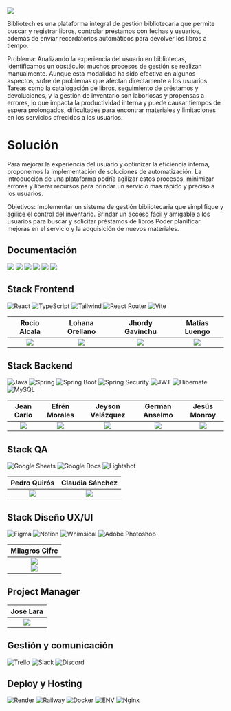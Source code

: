  <img src="https://i.ibb.co/bFWKx6c/Bibliotech-1.png"/>

  Bibliotech es una plataforma integral de gestión bibliotecaria que permite  buscar y registrar libros, controlar préstamos con fechas y usuarios, además de enviar recordatorios automáticos para devolver los libros a tiempo.

Problema:
  Analizando la experiencia del usuario en bibliotecas, identificamos un obstáculo: muchos procesos de gestión se realizan manualmente. Aunque esta modalidad ha sido efectiva en algunos aspectos, sufre de problemas que afectan directamente a los usuarios. Tareas como la catalogación de libros, seguimiento de préstamos y devoluciones, y la gestión de inventario son laboriosas y propensas a errores, lo que impacta la productividad interna y puede causar tiempos de espera prolongados, dificultades para encontrar materiales y limitaciones en los servicios ofrecidos a los usuarios.

# Solución

  Para mejorar la experiencia del usuario y optimizar la eficiencia interna, proponemos la implementación de soluciones de automatización. La introducción de una plataforma podría agilizar estos procesos, minimizar errores y liberar recursos para brindar un servicio más rápido y preciso a los usuarios.

Objetivos:
  Implementar un sistema de gestión bibliotecaria que simplifique y agilice el control del inventario.
Brindar un acceso fácil y amigable a los usuarios para buscar y solicitar préstamos de libros
Poder planificar mejoras en el servicio y la adquisición de nuevos materiales.

## Documentación

<a href="https://docs.google.com/document/d/1sUp5d79Wj9pCMmNlVJ3CasRsjxBZpcl_KA0-kB5ck0M/edit?usp=sharing"><img src="https://img.shields.io/badge/-Ver%20Historias%20de%20Usuarios-4285F4?style=for-the-badge&logo=google-docs&logoColor=white"/></a>
<a href="https://docs.google.com/document/d/1HdavsOvJlU8eJ29ynkniEQwkwIKrznZo1_Oj-0dnyMA/edit?usp=sharing"><img src="https://img.shields.io/badge/-Ver%20Plan%20de%20Pruebas-4285F4?style=for-the-badge&logo=google-docs&logoColor=white"/></a>
<a href="https://docs.google.com/spreadsheets/d/1WwwZNct-rgo3cJoCeri07BVksg9rOFvy/edit?usp=sharing&ouid=102442372613982485496&rtpof=true&sd=true"><img src="https://img.shields.io/badge/-Ver%20Casos%20de%20Pruebas-34A853?style=for-the-badge&logo=google-sheets&logoColor=white"/></a>
<a href="https://www.figma.com/proto/iYJbDiH3MF0na4aJMJeYUK/Bibliotech?type=design&node-id=15-17&t=ob64hBs8tDp6nVrm-1&scaling=scale-down&page-id=1%3A2&starting-point-node-id=15%3A17&show-proto-sidebar=1&mode=design"><img src="https://img.shields.io/badge/Ver%20Figma-F24E1E?style=for-the-badge&logo=figma&logoColor=white"/></a>
<a href="https://bibliotechapp.website/" target="_blank"><img  src="https://img.shields.io/badge/VER_DEMO-38B2AC?style=for-the-badge&logo=figma-css&logoColor=white"/></a>
<a href="https://fullstack-app-production.up.railway.app/bibliotech/api/swagger-ui/index.html" target="_blank"><img  src="https://img.shields.io/badge/VER_API-85EA2D?style=for-the-badge&logo=Swagger&logoColor=black"/></a>

## Stack Frontend

![React](https://img.shields.io/badge/-ReactJs-61DAFB?logo=react&logoColor=black&style=for-the-badge)
![TypeScript](https://img.shields.io/badge/TypeScript-3178C6.svg?style=for-the-badge&logo=TypeScript&logoColor=white)
![Tailwind](https://img.shields.io/badge/Tailwind_CSS-06B6D4?style=for-the-badge&logo=tailwind-css&logoColor=white)
![React Router](https://img.shields.io/badge/React_Router-CA4245?style=for-the-badge&logo=react-router&logoColor=white)
![Vite](https://img.shields.io/badge/Vite-646CFF?style=for-the-badge&logo=vite&logoColor=white)

| **Rocio Alcala** | **Lohana Orellano** | **Jhordy Gavinchu** | **Matías Luengo** |
| :---: | :---: | :---: | :---: |
| <a href="https://github.com/rocio-alcala"><img src="https://img.shields.io/badge/-GitHub-181717?style=flat-square&logo=github&logoColor=white"></a> | <a href="https://github.com/LohanaO"><img src="https://img.shields.io/badge/-GitHub-181717?style=flat-square&logo=github&logoColor=white"></a> | <a href="https://github.com/jhordyess"><img src="https://img.shields.io/badge/-GitHub-181717?style=flat-square&logo=github&logoColor=white"></a> | <a href="https://matiasluengo.com/"><img src="https://img.shields.io/badge/-Portfolio-181717?style=flat-square&logoColor=white"></a> |

## Stack Backend

![Java](https://img.shields.io/badge/Java-437291?style=for-the-badge&logo=OpenJDK&logoColor=white)
![Spring](https://img.shields.io/badge/Spring-6DB33F?style=for-the-badge&logo=spring&logoColor=white)
![Spring Boot](https://img.shields.io/badge/-Spring%20Boot-6DB33F?style=for-the-badge&logo=Spring%20Boot&logoColor=white)
![Spring Security](https://img.shields.io/badge/-Spring%20Security-6DB33F?style=for-the-badge&logo=Spring%20Security&logoColor=white)
![JWT](https://img.shields.io/badge/JWT-black?style=for-the-badge&logo=JSON%20web%20tokens)
![Hibernate](https://img.shields.io/badge/Hibernate-59666C?style=for-the-badge&logo=Hibernate&logoColor=white)
![MySQL](https://img.shields.io/badge/-MySQL-4479A1?style=for-the-badge&logo=MySQL&logoColor=white)

| **Jean Carlo** | **Efrén Morales** | **Jeyson Velázquez** | **German Anselmo** | **Jesús Monroy** |
| :---: | :---: | :---: | :---: | :---: |
| <a href="https://github.com/jeancarlo98"><img src="https://img.shields.io/badge/-GitHub-181717?style=flat-square&logo=github&logoColor=white"></a> | <a href="https://github.com/fr3nm0"><img src="https://img.shields.io/badge/-GitHub-181717?style=flat-square&logo=github&logoColor=white"></a> | <a href="https://github.com/jeysonvelas"><img src="https://img.shields.io/badge/-GitHub-181717?style=flat-square&logo=github&logoColor=white"></a> | <a href="https://github.com/gmanselmo"><img src="https://img.shields.io/badge/-GitHub-181717?style=flat-square&logo=github&logoColor=white"></a> | <a href="https://github.com/jdmonroyg"><img src="https://img.shields.io/badge/-GitHub-181717?style=flat-square&logo=github&logoColor=white"></a> |

## Stack QA

![Google Sheets](https://img.shields.io/badge/Google%20Sheets-34A853?style=for-the-badge&logo=google-sheets&logoColor=white)
![Google Docs](https://img.shields.io/badge/Google%20Docs-4285F4?style=for-the-badge&logo=google-docs&logoColor=white)
![Lightshot](https://img.shields.io/badge/Lightshot-purple?style=for-the-badge)

| **Pedro Quirós** | **Claudia Sánchez** |
| :---: | :---: |
| <a href="https://www.linkedin.com/in/pedroquiros/"><img src="https://img.shields.io/badge/-LinkedIn-0A66C2?style=flat-square&logo=linkedin&logoColor=white"></a> | <a href="https://www.linkedin.com/in/claudia-rita-s%C3%A1nchez-9b021876/"><img src="https://img.shields.io/badge/-LinkedIn-0A66C2?style=flat-square&logo=linkedin&logoColor=white"></a> |

## Stack Diseño UX/UI

![Figma](https://img.shields.io/badge/Figma-F24E1E?style=for-the-badge&logo=figma&logoColor=white)
![Notion](https://img.shields.io/badge/Notion-black?style=for-the-badge&logo=notion&logoColor=white)
![Whimsical](https://img.shields.io/badge/Whimsical-purple?style=for-the-badge&logo=whimsical&logoColor=white)
![Adobe Photoshop](https://img.shields.io/badge/Adobe%20Photoshop-31A8FF?style=for-the-badge&logo=adobe%20photoshop&logoColor=white)

| **Milagros Cifre** |
| :---: |
| <a href="https://www.behance.net/milagroscifre"><img src="https://img.shields.io/badge/-Behance-1769FF?style=flat-square&logo=behance&logoColor=white"></a><br/><a href="https://www.linkedin.com/in/milagros-mar%C3%ADa-cifre-/"> <img src="https://img.shields.io/badge/-LinkedIn-0A66C2?style=flat-square&logo=linkedin&logoColor=white"></a>|

## Project Manager  

| **José Lara** |
| :---: |
| <a href="https://www.linkedin.com/in/jose-luis-lara-ledezma-qa-tester-salesforce-administrator/"><img src="https://img.shields.io/badge/-LinkedIn-0A66C2?style=flat-square&logo=linkedin&logoColor=white"></a> |

## Gestión y comunicación

![Trello](https://img.shields.io/badge/Trello-0052CC?style=for-the-badge&logo=trello&logoColor=white)
![Slack](https://img.shields.io/badge/Slack-4A154B?style=for-the-badge&logo=slack&logoColor=white)
![Discord](https://img.shields.io/badge/Discord-5865F2?style=for-the-badge&logo=discord&logoColor=white)

## Deploy y Hosting

![Render](https://img.shields.io/badge/Render-46E3B7?style=for-the-badge&logo=render&logoColor=white)
![Railway](https://img.shields.io/badge/Railway-0B0D0E?style=for-the-badge&logo=railway&logoColor=white)
![Docker](https://img.shields.io/badge/Docker-2496ED?style=for-the-badge&logo=docker&logoColor=white)
![ENV](https://img.shields.io/badge/.ENV-ECD53F?style=for-the-badge&logo=.env&logoColor=black)
![Nginx](https://img.shields.io/badge/NGINX-009639?style=for-the-badge&logo=nginx&logoColor=white)
